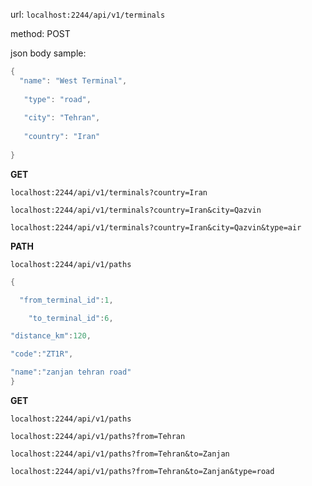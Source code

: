 url: `localhost:2244/api/v1/terminals`

method: POST

json body sample:


```go
{
  "name": "West Terminal",
  
   "type": "road",
 
   "city": "Tehran",
 
   "country": "Iran"
 
}
```
**GET**

```
localhost:2244/api/v1/terminals?country=Iran

localhost:2244/api/v1/terminals?country=Iran&city=Qazvin

localhost:2244/api/v1/terminals?country=Iran&city=Qazvin&type=air
```

**PATH**
```
localhost:2244/api/v1/paths
```

```go
{

  "from_terminal_id":1,

	"to_terminal_id":6,

"distance_km":120, 

"code":"ZT1R",

"name":"zanjan tehran road"
}

```

**GET**
```
localhost:2244/api/v1/paths

localhost:2244/api/v1/paths?from=Tehran

localhost:2244/api/v1/paths?from=Tehran&to=Zanjan

localhost:2244/api/v1/paths?from=Tehran&to=Zanjan&type=road
```